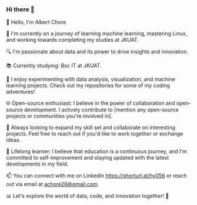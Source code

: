 ### Hi there 👋

👋 Hello, I'm Albert Chore

🌱 I'm currently on a journey of learning machine learning, mastering Linux, and working towards completing my studies at JKUAT.

🔍 I'm passionate about data and its power to drive insights and innovation.

📚 Currently studying: Bsc IT at JKUAT.

🧪 I enjoy experimenting with data analysis, visualization, and machine learning projects. Check out my repositories for some of my coding adventures!

🌐 Open-source enthusiast: I believe in the power of collaboration and open-source development. I actively contribute to [mention any open-source projects or communities you're involved in].

🚀 Always looking to expand my skill set and collaborate on interesting projects. Feel free to reach out if you'd like to work together or exchange ideas.

📖 Lifelong learner: I believe that education is a continuous journey, and I'm committed to self-improvement and staying updated with the latest developments in my field.

📫 You can connect with me on LinkedIn https://shorturl.at/hy056 or reach out via email at achore26@gmail.com.

📊 Let's explore the world of data, code, and innovation together! 🚀

